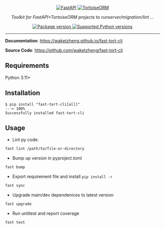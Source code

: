 <p align="center">
  <a href="https://fastapi.tiangolo.com"><img src="https://fastapi.tiangolo.com/img/logo-margin/logo-teal.png" alt="FastAPI"></a>
  <a href="https://tortoise.github.io"><img src="https://avatars.githubusercontent.com/u/42678965" alt="TortoiseORM"></a>
</p>
<p align="center">
    <em>Toolkit for FastAPI+TortoiseORM projects to runserver/migration/lint ...</em>
</p>
<p align="center">
<a href="https://pypi.org/project/fast-tort-cli" target="_blank">
    <img src="https://img.shields.io/pypi/v/fast-tort-cli?color=%2334D058&label=pypi%20package" alt="Package version">
</a>
<a href="https://pypi.org/project/fast-tort-cli" target="_blank">
    <img src="https://img.shields.io/pypi/pyversions/fast-tort-cli.svg?color=%2334D058" alt="Supported Python versions">
</a>
</p>

---

**Documentation**: <a href="https://waketzheng.github.io/fast-tort-cli" target="_blank">https://waketzheng.github.io/fast-tort-cli</a>

**Source Code**: <a href="https://github.com/waketzheng/fast-tort-cli" target="_blank">https://github.com/waketzheng/fast-tort-cli</a>

## Requirements

Python 3.11+

## Installation

<div class="termy">

```console
$ pip install "fast-tort-cli[all]"
---> 100%
Successfully installed fast-tort-cli
```

## Usage

- Lint py code:
```bash
fast lint /path/to/file-or-directory
```
- Bump up version in pyproject.toml
```bash
fast bump
```
- Export requirement file and install `pip install -r `
```bash
fast sync
```
- Upgrade main/dev dependenices to latest version
```bash
fast upgrade
```
- Run unittest and report coverage
```bash
fast test
```
